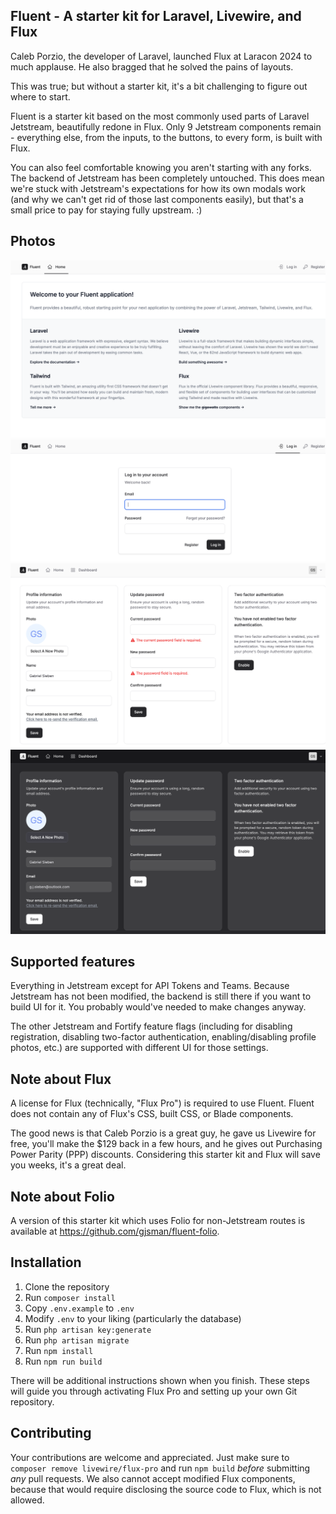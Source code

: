 ## Fluent - A starter kit for Laravel, Livewire, and Flux

Caleb Porzio, the developer of Laravel, launched Flux at Laracon 2024 to much applause. He also bragged that he solved the pains of layouts.

This was true; but without a starter kit, it's a bit challenging to figure out where to start.

Fluent is a starter kit based on the most commonly used parts of Laravel Jetstream, beautifully redone in Flux. Only 9 Jetstream components remain - everything else, from the inputs, to the buttons, to every form, is built with Flux.

You can also feel comfortable knowing you aren't starting with any forks. The backend of Jetstream has been completely untouched. This does mean we're stuck with Jetstream's expectations for how its own modals work (and why we can't get rid of those last components easily), but that's a small price to pay for staying fully upstream. :)

## Photos
![Dashboard](resources/img/fluent-3.png)
![Login](resources/img/fluent-1.png)
![Profile settings](resources/img/fluent-2.png)
![Dark mode profile settings](resources/img/fluent-4.png)

## Supported features
Everything in Jetstream except for API Tokens and Teams. Because Jetstream has not been modified, the backend is still there if you want to build UI for it. You probably would've needed to make changes anyway.

The other Jetstream and Fortify feature flags (including for disabling registration, disabling two-factor authentication, enabling/disabling profile photos, etc.) are supported with different UI for those settings.

## Note about Flux
A license for Flux (technically, "Flux Pro") is required to use Fluent. Fluent does not contain any of Flux's CSS, built CSS, or Blade components.

The good news is that Caleb Porzio is a great guy, he gave us Livewire for free, you'll make the $129 back in a few hours, and he gives out Purchasing Power Parity (PPP) discounts. Considering this starter kit and Flux will save you weeks, it's a great deal.

## Note about Folio
A version of this starter kit which uses Folio for non-Jetstream routes is available at https://github.com/gjsman/fluent-folio. 

## Installation
1. Clone the repository
2. Run `composer install`
3. Copy `.env.example` to `.env`
4. Modify `.env` to your liking (particularly the database)
5. Run `php artisan key:generate`
6. Run `php artisan migrate`
7. Run `npm install`
8. Run `npm run build`

There will be additional instructions shown when you finish. These steps will guide you through activating Flux Pro and setting up your own Git repository.

## Contributing
Your contributions are welcome and appreciated. Just make sure to `composer remove livewire/flux-pro` and run `npm build` *before* submitting *any* pull requests. We also cannot accept modified Flux components, because that would require disclosing the source code to Flux, which is not allowed.
